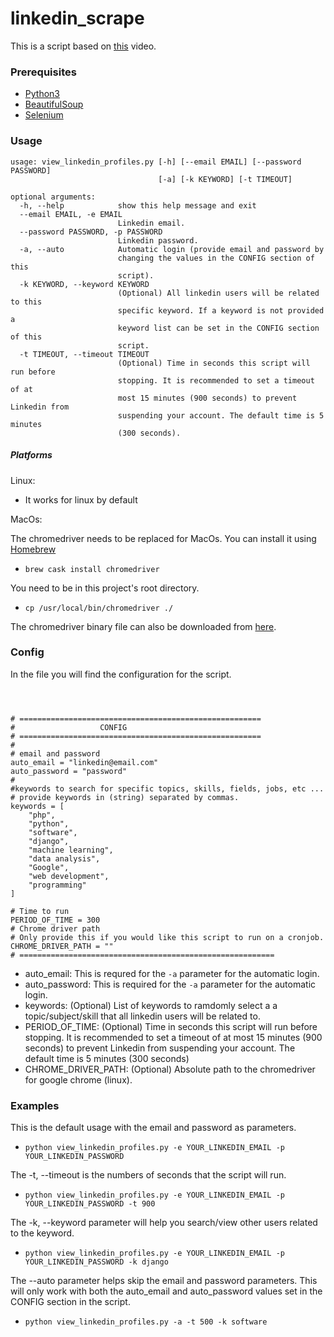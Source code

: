 # linkedin_scrape



This is a script based on [this](https://www.youtube.com/watch?v=twRQNSFXiYs) video.


### Prerequisites
* [Python3](https://www.python.org/)
* [BeautifulSoup](https://www.crummy.com/software/BeautifulSoup/)
* [Selenium](https://selenium-python.readthedocs.io/)



### Usage

  

```
usage: view_linkedin_profiles.py [-h] [--email EMAIL] [--password PASSWORD]
                                 [-a] [-k KEYWORD] [-t TIMEOUT]

optional arguments:
  -h, --help            show this help message and exit
  --email EMAIL, -e EMAIL
                        Linkedin email.
  --password PASSWORD, -p PASSWORD
                        Linkedin password.
  -a, --auto            Automatic login (provide email and password by
                        changing the values in the CONFIG section of this
                        script).
  -k KEYWORD, --keyword KEYWORD
                        (Optional) All linkedin users will be related to this
                        specific keyword. If a keyword is not provided a
                        keyword list can be set in the CONFIG section of this
                        script.
  -t TIMEOUT, --timeout TIMEOUT
                        (Optional) Time in seconds this script will run before
                        stopping. It is recommended to set a timeout of at
                        most 15 minutes (900 seconds) to prevent Linkedin from
                        suspending your account. The default time is 5 minutes
                        (300 seconds).
```

##### Platforms
Linux: 
  * It works for linux by default

MacOs:

The chromedriver needs to be replaced for MacOs. 
You can install it using [Homebrew](https://brew.sh/)

* `brew cask install chromedriver`

You need to be in this project's root directory. 
* `cp /usr/local/bin/chromedriver ./` 

The chromedriver binary file can also be downloaded from [here](https://chromedriver.storage.googleapis.com/70.0.3538.67/chromedriver_mac64.zip).


### Config
In the file you will find the configuration for the script.


```



# ======================================================
#                   CONFIG
# ======================================================
# 
# email and password
auto_email = "linkedin@email.com"
auto_password = "password"
# 
#keywords to search for specific topics, skills, fields, jobs, etc ... 
# provide keywords in (string) separated by commas.
keywords = [
    "php",
    "python",
    "software",
    "django",
    "machine learning",
    "data analysis",
    "Google",
    "web development", 
    "programming"
]

# Time to run
PERIOD_OF_TIME = 300
# Chrome driver path
# Only provide this if you would like this script to run on a cronjob. 
CHROME_DRIVER_PATH = ""
# =========================================================

```

* auto_email: This is requred for the `-a` parameter for the automatic login.
* auto_password: This is required for the `-a` parameter for the automatic login.
* keywords: (Optional) List of keywords to ramdomly select a a topic/subject/skill that all linkedin users will be related to.
* PERIOD_OF_TIME: (Optional) Time in seconds this script will run before
                        stopping. It is recommended to set a timeout of at
                        most 15 minutes (900 seconds) to prevent Linkedin from
                        suspending your account. The default time is 5 minutes
                        (300 seconds)
 * CHROME_DRIVER_PATH: (Optional) Absolute path to the chromedriver for google chrome (linux). 
 
 
 ### Examples
 This is the default usage with the email and password as parameters.
 * `python view_linkedin_profiles.py -e YOUR_LINKEDIN_EMAIL -p YOUR_LINKEDIN_PASSWORD`
 
 The -t, --timeout is the numbers of seconds that the script will run.
 * `python view_linkedin_profiles.py -e YOUR_LINKEDIN_EMAIL -p YOUR_LINKEDIN_PASSWORD -t 900`
 
 The -k, --keyword parameter will help you search/view other users related to the keyword.
 * `python view_linkedin_profiles.py -e YOUR_LINKEDIN_EMAIL -p YOUR_LINKEDIN_PASSWORD -k django`
 
 The --auto parameter helps skip the email and password parameters. This will only work with both the auto_email and auto_password values set in the CONFIG section in the script. 
 * `python view_linkedin_profiles.py -a -t 500 -k software`
 

